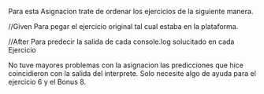 Para esta Asignacion trate de ordenar los ejercicios de la siguiente manera.

//Given
Para pegar el ejercicio original tal cual estaba en la plataforma.

//After
Para predecir la salida de cada console.log solucitado en cada Ejercicio

No tuve mayores problemas con la asignacion las predicciones que hice coincidieron con la salida del interprete.
Solo necesite algo de ayuda para el ejercicio 6 y el Bonus 8.
